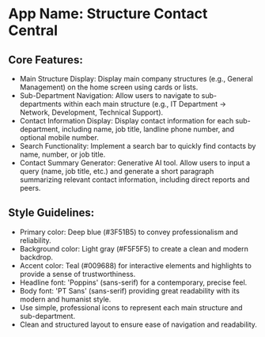 # **App Name**: Structure Contact Central

## Core Features:

- Main Structure Display: Display main company structures (e.g., General Management) on the home screen using cards or lists.
- Sub-Department Navigation: Allow users to navigate to sub-departments within each main structure (e.g., IT Department -> Network, Development, Technical Support).
- Contact Information Display: Display contact information for each sub-department, including name, job title, landline phone number, and optional mobile number.
- Search Functionality: Implement a search bar to quickly find contacts by name, number, or job title.
- Contact Summary Generator: Generative AI tool. Allow users to input a query (name, job title, etc.) and generate a short paragraph summarizing relevant contact information, including direct reports and peers.

## Style Guidelines:

- Primary color: Deep blue (#3F51B5) to convey professionalism and reliability.
- Background color: Light gray (#F5F5F5) to create a clean and modern backdrop.
- Accent color: Teal (#009688) for interactive elements and highlights to provide a sense of trustworthiness.
- Headline font: 'Poppins' (sans-serif) for a contemporary, precise feel.
- Body font: 'PT Sans' (sans-serif) providing great readability with its modern and humanist style.
- Use simple, professional icons to represent each main structure and sub-department.
- Clean and structured layout to ensure ease of navigation and readability.